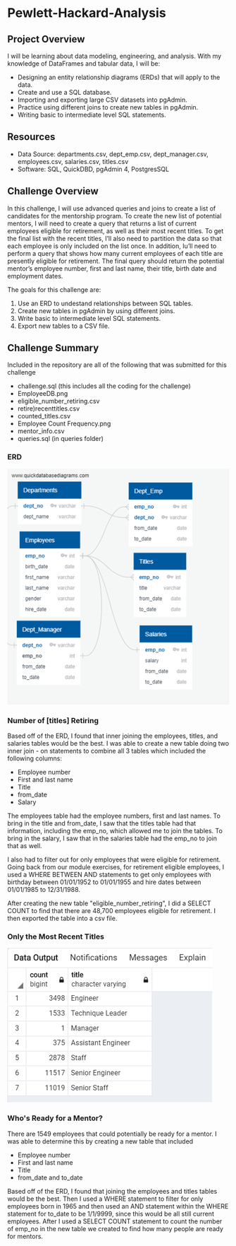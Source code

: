 # Pewlett-Hackard-Analysis

## Project Overview
I will be learning about data modeling, engineering, and analysis. With my knowledge of DataFrames and tabular data, I will be:
  - Designing an entity relationship diagrams (ERDs) that will apply to the data.
  - Create and use a SQL database.
  - Importing and exporting large CSV datasets into pgAdmin.
  - Practice using different joins to create new tables in pgAdmin.
  - Writing basic to intermediate level SQL statements.

## Resources
- Data Source: departments.csv, dept_emp.csv, dept_manager.csv, employees.csv, salaries.csv, titles.csv
- Software: SQL, QuickDBD, pgAdmin 4, PostgresSQL

## Challenge Overview
In this challenge, I will use advanced queries and joins to create a list of candidates for the mentorship program. To create the new list of potential mentors, I will need to create a query that returns a list of current employees eligible for retirement, as well as their most recent titles. To get the final list with the recent titles, I’ll also need to partition the data so that each employee is only included on the list once. In addition, Iu’ll need to perform a query that shows how many current employees of each title are presently eligible for retirement. The final query should return the potential mentor’s employee number, first and last name, their title, birth date and employment dates.

The goals for this challenge are:
  1. Use an ERD to undestand relationships between SQL tables.
  2. Create new tables in pgAdmin by using different joins.
  3. Write basic to intermediate level SQL statements.
  4. Export new tables to a CSV file.

## Challenge Summary
Included in the repository are all of the following that was submitted for this challenge
  - challenge.sql (this includes all the coding for the challenge)
  - EmployeeDB.png
  - eligible_number_retiring.csv
  - retire)recenttitles.csv
  - counted_titles.csv
  - Employee Count Frequency.png
  - mentor_info.csv
  - queries.sql (in queries folder)

### ERD
![](https://github.com/jusnguyen03/Pewlett-Hackard-Analysis/blob/master/EmployeeDB.png)

### Number of [titles] Retiring

Based off of the ERD, I found that inner joining the employees, titles, and salaries tables would be the best. I was able to create a new table doing two inner join - on statements to combine all 3 tables which included the following columns:
  - Employee number
  - First and last name
  - Title
  - from_date
  - Salary
  
The employees table had the employee numbers, first and last names. To bring in the title and from_date, I saw that the titles table had that information, including the emp_no, which allowed me to join the tables. To bring in the salary, I saw that in the salaries table had the emp_no to join that as well.

I also had to filter out for only employees that were eligible for retirement. Going back from our module exercises, for retirement eligible employees, I used a WHERE BETWEEN AND statements to get only employees with birthday between 01/01/1952 to 01/01/1955 and hire dates between 01/01/1985 to 12/31/1988.

After creating the new table "eligible_number_retiring", I did a SELECT COUNT to find that there are 48,700 employees eligible for retirement. I then exported the table into a csv file.

### Only the Most Recent Titles

![](https://github.com/jusnguyen03/Pewlett-Hackard-Analysis/blob/master/Employee%20Count%20Frequency.png)

### Who's Ready for a Mentor?

There are 1549 employees that could potentially be ready for a mentor. I was able to determine this by creating a new table that included
  - Employee number
  - First and last name
  - Title
  - from_date and to_date

Based off of the ERD, I found that joining the employees and titles tables would be the best. Then I used a WHERE statement to filter for only employees born in 1965 and then used an AND statement within the WHERE statement for to_date to be 1/1/9999, since this would be all still current employees. After I used a SELECT COUNT statement to count the number of emp_no in the new table we created to find how many people are ready for mentors.


